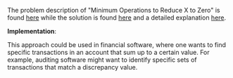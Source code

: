 The problem description of "Minimum Operations to Reduce X to Zero" is found [here](https://leetcode.com/problems/minimum-operations-to-reduce-x-to-zero/description/?envType=daily-question&envId=2023-09-20/) while the solution is found [here](https://github.com/aurimas13/Solutions-To-Problems/blob/main/LeetCode/Java%20Solutions/Minimum%20Operations%20to%20Reduce%20X%20to%20Zero/minimum.java) and a detailed explanation [here](https://leetcode.com/problems/minimum-operations-to-reduce-x-to-zero/solutions/4067367/python-java-solution/).

**Implementation**:

This approach could be used in financial software, where one wants to find specific transactions in an account that sum up to a certain value. For example, auditing software might want to identify specific sets of transactions that match a discrepancy value.